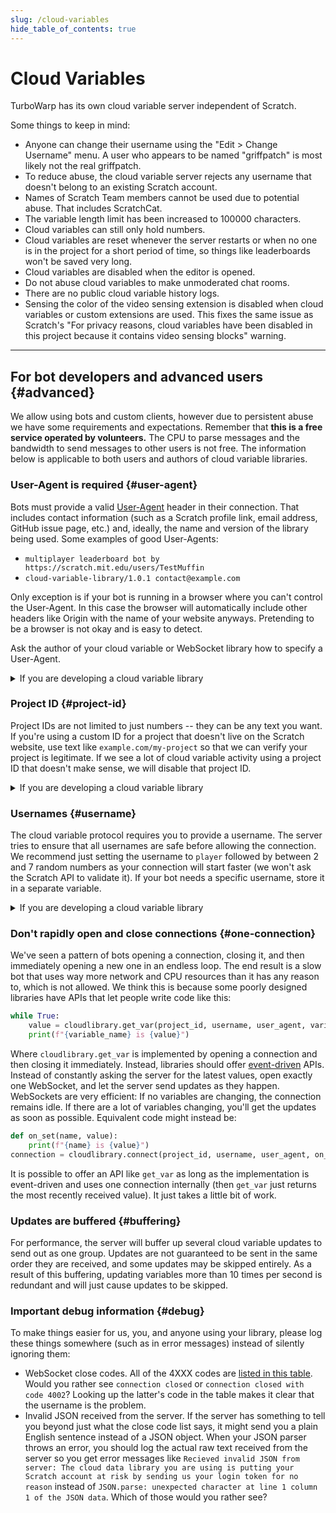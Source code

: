```yaml
---
slug: /cloud-variables
hide_table_of_contents: true
---
```


# Cloud Variables

TurboWarp has its own cloud variable server independent of Scratch.

Some things to keep in mind:

 - Anyone can change their username using the "Edit > Change Username" menu. A user who appears to be named "griffpatch" is most likely not the real griffpatch.
 - To reduce abuse, the cloud variable server rejects any username that doesn't belong to an existing Scratch account.
 - Names of Scratch Team members cannot be used due to potential abuse. That includes ScratchCat.
 - The variable length limit has been increased to 100000 characters.
 - Cloud variables can still only hold numbers.
 - Cloud variables are reset whenever the server restarts or when no one is in the project for a short period of time, so things like leaderboards won't be saved very long.
 - Cloud variables are disabled when the editor is opened.
 - Do not abuse cloud variables to make unmoderated chat rooms.
 - There are no public cloud variable history logs.
 - Sensing the color of the video sensing extension is disabled when cloud variables or custom extensions are used. This fixes the same issue as Scratch's "For privacy reasons, cloud variables have been disabled in this project because it contains video sensing blocks" warning.

---

## For bot developers and advanced users {#advanced}

We allow using bots and custom clients, however due to persistent abuse we have some requirements and expectations. Remember that **this is a free service operated by volunteers.** The CPU to parse messages and the bandwidth to send messages to other users is not free. The information below is applicable to both users and authors of cloud variable libraries.

### User-Agent is required {#user-agent}

Bots must provide a valid [User-Agent](https://developer.mozilla.org/en-US/docs/Web/HTTP/Headers/User-Agent) header in their connection. That includes contact information (such as a Scratch profile link, email address, GitHub issue page, etc.) and, ideally, the name and version of the library being used. Some examples of good User-Agents:

 - `multiplayer leaderboard bot by https://scratch.mit.edu/users/TestMuffin`
 - `cloud-variable-library/1.0.1 contact@example.com`

Only exception is if your bot is running in a browser where you can't control the User-Agent. In this case the browser will automatically include other headers like Origin with the name of your website anyways. Pretending to be a browser is not okay and is easy to detect.

Ask the author of your cloud variable or WebSocket library how to specify a User-Agent.

<details>
<summary>If you are developing a cloud variable library</summary>

You should expose an API to set the User-Agent, and you should make using this API mandatory. For example, for some hypothetical cloud variable API, you might have an option like this:

```js
const CloudConnection = require('...');

const connection = new CloudConnection({
    username: '...',
    projectId: '...',
    // highlight-start
    // UPDATE THIS!
    contactInformation: 'contact@example.com'
    // highlight-end
});

connection.on('connected', () => { /* ... */ });
connection.on('set', (name, value) => { /* ... */ });
```

Your library will see the `contactInformation` option and concatenate it with the name and version of your library, resulting in a final User-Agent like `CloudConnectionLib/0.3.3 contact@example.com`.

If someone does not specify `contactInformation`, you should not let them continue anyways. User-Agents that are lacking information will be blocked, and you will end up with nonsense bug reports from users saying "cloud variable wont connect" with no further details. Good luck diagnosing that! Instead, give them a nice error message so they can figure it out without bothering you.

To actually set the User-Agent, look at the documentation for the WebSocket library you use. They probably won't mention User-Agent specifically, but they should mention how to set headers in general. For example, using the Node.js [ws](https://www.npmjs.com/package/ws) client, you would do:

```js
const ws = new WebSocket("wss://clouddata.turbowarp.org", {
  headers: {
    "user-agent": userAgentGoesHere
  }
});
```

</details>

### Project ID {#project-id}

Project IDs are not limited to just numbers -- they can be any text you want. If you're using a custom ID for a project that doesn't live on the Scratch website, use text like `example.com/my-project` so that we can verify your project is legitimate. If we see a lot of cloud variable activity using a project ID that doesn't make sense, we will disable that project ID.

<details>
<summary>If you are developing a cloud variable library</summary>

For this reason, your project ID options should be strings, not an integer or other numeric type.

</details>

### Usernames {#username}

The cloud variable protocol requires you to provide a username. The server tries to ensure that all usernames are safe before allowing the connection. We recommend just setting the username to `player` followed by between 2 and 7 random numbers as your connection will start faster (we won't ask the Scratch API to validate it). If your bot needs a specific username, store it in a separate variable.

<details>
<summary>If you are developing a cloud variable library</summary>

As long as you are forcing users to have a valid User-Agent, the username is redundant, so you can eschew the username option and generate a random one automatically.

</details>

### Don't rapidly open and close connections {#one-connection}

We've seen a pattern of bots opening a connection, closing it, and then immediately opening a new one in an endless loop. The end result is a slow bot that uses way more network and CPU resources than it has any reason to, which is not allowed. We think this is because some poorly designed libraries have APIs that let people write code like this:

```py
while True:
    value = cloudlibrary.get_var(project_id, username, user_agent, variable_name)
    print(f"{variable_name} is {value}")
```

Where `cloudlibrary.get_var` is implemented by opening a connection and then closing it immediately. Instead, libraries should offer [event-driven](https://en.wikipedia.org/wiki/Event-driven_programming) APIs. Instead of constantly asking the server for the latest values, open exactly one WebSocket, and let the server send updates as they happen. WebSockets are very efficient: If no variables are changing, the connection remains idle. If there are a lot of variables changing, you'll get the updates as soon as possible. Equivalent code might instead be:

```py
def on_set(name, value):
    print(f"{name} is {value}")
connection = cloudlibrary.connect(project_id, username, user_agent, on_set)
```

It is possible to offer an API like `get_var` as long as the implementation is event-driven and uses one connection internally (then `get_var` just returns the most recently received value). It just takes a little bit of work.

### Updates are buffered {#buffering}

For performance, the server will buffer up several cloud variable updates to send out as one group. Updates are not guaranteed to be sent in the same order they are received, and some updates may be skipped entirely. As a result of this buffering, updating variables more than 10 times per second is redundant and will just cause updates to be skipped.

### Important debug information {#debug}

To make things easier for us, you, and anyone using your library, please log these things somewhere (such as in error messages) instead of silently ignoring them:

 - WebSocket close codes. All of the 4XXX codes are [listed in this table](https://github.com/TurboWarp/cloud-server/blob/master/doc/protocol.md#server---client). Would you rather see `connection closed` or `connection closed with code 4002`? Looking up the latter's code in the table makes it clear that the username is the problem.
 - Invalid JSON received from the server. If the server has something to tell you beyond just what the close code list says, it might send you a plain English sentence instead of a JSON object. When your JSON parser throws an error, you should log the actual raw text received from the server so you get error messages like `Recieved invalid JSON from server: The cloud data library you are using is putting your Scratch account at risk by sending us your login token for no reason` instead of `JSON.parse: unexpected character at line 1 column 1 of the JSON data`. Which of those would you rather see?
